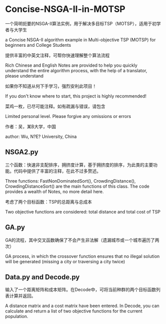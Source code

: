 # Concise-NSGA-II-in-MOTSP

一个简明扼要的NSGA-II算法实例，用于解决多目标TSP（MOTSP），适用于初学者与大学生

a Concise NSGA-II algorithm example in Multi-objective TSP (MOTSP) for beginners and College Students

提供丰富的中英文注释，可帮你快速理解整个算法流程

Rich Chinese and English Notes are provided to help you quickly understand the entire algorithm process, with the help of a translator, please understand

如果你不知道从何下手学习，强烈安利此项目！

If you don't know where to start, this project is highly recommended!

菜鸡一枚，已尽可能注释。如有疏漏与错误，请包含

Limited personal level. Please forgive any omissions or errors

作者：吴，某B大学，中国

author: Wu, N?E? University, China

## NSGA2.py

三个函数：快速非支配排序，拥挤度计算，基于拥挤度的排序，为此类的主要功能。代码中提供了丰富的注释，在此不过多赘述。

Three functions: FastNonDominatedSort(), CrowdingDistance(), CrowdingDistanceSort() are the main functions of this class. The code provides a wealth of Notes, no more detail here.

考虑了两个目标函数：TSP的总距离与总成本

Two objective functions are considered: total distance and total cost of TSP

## GA.py

GA的流程，其中交叉函数确保了不会产生非法解（遗漏城市或一个城市遍历了两次）

GA process, in which the crossover function ensures that no illegal solution will be generated (missing a city or traversing a city twice)

## Data.py and Decode.py

输入了一个距离矩阵和成本矩阵。在Decode中，可将当前种群的两个目标函数列表计算并返回。

A distance matrix and a cost matrix have been entered. In Decode, you can calculate and return a list of two objective functions for the current population.
